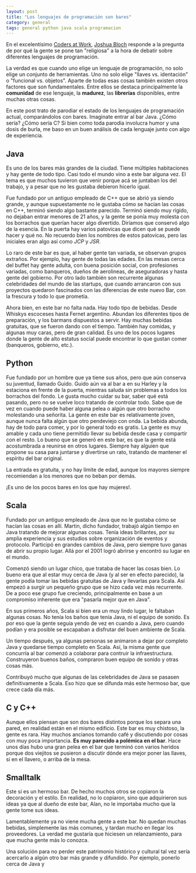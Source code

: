 ```yaml
---
layout: post
title: "Los lenguajes de programación son bares"
category: general
tags: general python java scala programacion
---
```


En el excelentísimo [Coders at Work](http://www.amazon.com/Coders-Work-Reflections-Programming-ebook/dp/B006RM2KBW/ref=tmm_kin_title_0?ie=UTF8&qid=1344452989&sr=8-1), [Joshua Bloch](http://en.wikipedia.org/wiki/Joshua_Bloch) responde a la pregunta de por qué la gente se pone tan "religiosa" a la hora de debatir sobre diferentes lenguajes de programación.

La verdad es que cuando uno elige un lenguaje de programación, no solo elige un conjunto de herramientas. Uno no solo elige "llaves vs. identación" o "funcional vs. objetos". Aparte de todas esas cosas también existen otros factores que son fundamentales. Entre ellos se destaca principalmente la **comunidad** de ese lenguaje, la **madurez**, las **librerías** disponibles, entre muchas otras cosas.

En este post trato de parodiar el estado de los lenguajes de programación actual, comparándolos con bares. Imaginate entrar al bar Java. ¿Cómo sería? ¿Cómo sería C? Si bien como toda parodia involucra humor y una dosis de burla, me baso en un buen análisis de cada lenguaje junto con algo de experiencia.

## Java

Es uno de los bares más grandes de la ciudad. Tiene múltiples habitaciones y hay gente de todo tipo. Casi todo el mundo vino a este bar alguna vez. El tema es que muchos tuvieron que venir porque acá se juntaban los del trabajo, y a pesar que no les gustaba debieron hicerlo igual.

Fue fundado por un antiguo empleado de C++ que se abrió ya siendo grande, y aunque supuestamente no le gustaba cómo se hacían las cosas en C++, terminó siendo algo bastante parecido. Terminó siendo muy rígido, no dejaban entrar menores de 21 años, y la gente se ponía muy molesta con los borrachos que querían hacer algo divertido. Diríamos que conservó algo de la esencia. En la puerta hay varios patovicas que dicen qué se puede hacer y qué no. No recuerdo bien los nombres de estos patovicas, pero las iniciales eran algo así como *JCP* y *JSR*.

Lo raro de este bar es que, al haber gente tan variada, se observan grupos extraños. Por ejemplo, hay gente de todas las edades. En las mesas cerca del buffet hay gente adulta, con buena posición social, con profesiones variadas, como banqueros, dueños de aerolineas, de aseguradoras y hasta gente del gobierno. Por otro lado también son recurrente algunas celebridades del mundo de las startups, que cuando arrancaron con sus proyectos quedaron fascinados con las diferencias de este nuevo Bar, con la frescura y todo lo que prometía.

Ahora bien, en este bar no falta nada. Hay todo tipo de bebidas. Desde Whiskys escoceses hasta Fernet argentino. Abundan los diferentes tipos de preparación, y los barmans dispuestos a servir. Hay muchas bebidas gratuitas, que se fueron dando con el tiempo. También hay comidas, y algunas muy caras, pero de gran calidad. Es uno de los pocos lugares donde la gente de alto estatus social puede encontrar lo que gustan comer (banqueros, gobierno, etc.).

## Python

Fue fundado por un hombre que ya tiene sus años, pero que aún conserva su juventud, llamado Guido. Guido aún va al bar a en su Harley y la estaciona en frente de la puerta, mientras saluda sin problemas a todos los borrachos del fondo. Le gusta mucho cuidar su bar, saber qué está pasando, pero no se vuelve loco tratando de controlar todo. Sabe que de vez en cuando puede haber alguna pelea o algún que otro borracho molestando una señorita.
La gente en este bar es relativamente joven, aunque nunca falta algún que otro pendeviejo con onda. La bebida abunda, hay de todo para comer, y por lo general todo es gratis. La gente es muy amable y cada uno tiene permitido llevar su bebida desde casa y compartir con el resto. Lo bueno que se generó en este bar, es que la gente está acostumbrada a reunirse en otros lugares. Siempre hay alguien que propone su casa para juntarse y divertirse un rato, tratando de mantener el espíritu del bar original.

La entrada es gratuita, y no hay límite de edad, aunque los mayores siempre recomiendan a los menores que no beban por demás.

¡Es uno de los pocos bares en los que hay mujeres!.

## Scala

Fundado por un antiguo empleado de Java que no le gustaba cómo se hacían las cosas en allí. Martin, dicho fundador, trabajó algún tiempo en Java tratando de mejorar algunas cosas. Tenía ideas brillantes, por su amplia experiencia y sus estudios sobre organización de eventos y protocolo. Participó en grandes cambios de Java, pero siempre tuvo ganas de abrir su propio lugar. Allá por el 2001 logró abrirse y encontró su lugar en el mundo.

Comenzó siendo un lugar chico, que trataba de hacer las cosas bien. Lo bueno era que al estar muy cerca de Java (y al ser en efecto parecido), la gente podía tomar las bebidas gratuitas de Java y llevarlas para Scala. Así empezó a surgir un pequeño grupo que se hizo cada vez más recurrente. De a poco ese grupo fue creciendo, principalmente en base a un compromiso inherente que era "pasarla mejor que en Java".

En sus primeros años, Scala si bien era un muy lindo lugar, le faltaban algunas cosas. No tenía los baños que tenía Java, ni el equipo de sonido. Es por eso que la gente seguía yendo de vez en cuando a Java, pero cuando podían y era posible se escapaban a disfrutar del buen ambiente de Scala.

Un tiempo después, ya algunas personas se animaron a dejar por completo Java y quedarse tiempo completo en Scala. Así, la misma gente que concurría al bar comenzó a colaborar para contruir la infraestructura. Construyeron buenos baños, compraron buen equipo de sonido y otras cosas más.

Contribuyó mucho que algunas de las celebridades de Java se pasasen definitivamente a Scala. Eso hizo que se difunda más este hermoso bar, que crece cada día más.

## C y C++

Aunque ellos piensan que son dos bares distintos porque los separa una pared, en realidad están en el mismo edificio. Este bar es muy chistoso, la gente es rara. Hay muchos ancianos tomando café y discutiendo por cosas con muy poca importancia. **Es muy parecido a polémica en el bar**. Hace unos días hubo una gran pelea en el bar que terminó con varios heridos porque dos viejitos se pusieron a discutir dónde era mejor poner las llaves, si en el llavero, o arriba de la mesa.

## Smalltalk

Este sí es un hermoso bar. De hecho muchos otros se copiaron la decoración y el estilo. En realidad, no lo copiaron, sino que adquirieron sus ideas ya que al dueño de este bar, Alan, no le importaba mucho que la gente tome sus ideas.

Lamentablemente ya no viene mucha gente a este bar. No quedan muchas bebidas, simplemente las más comunes, y tardan mucho en llegar los proveedores. La verdad me gustaría que hiciesen un relanzamiento, para que mucha gente más lo conozca.

Una solución para no perder este patrimonio histórico y cultural tal vez sería acercarlo a algún otro bar más grande y difundido. Por ejemplo, ponerlo cerca de Java y 
